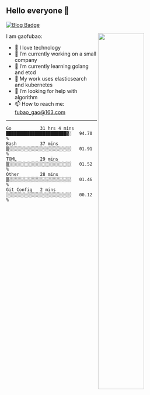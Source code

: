 ## Hello everyone 👋

[![Blog Badge](https://img.shields.io/badge/blog-60k+%20pageview-brightgreen)](https://www.jianshu.com/u/d777ec56a358)

<img align="right" width="50%" src="https://github-readme-stats.vercel.app/api?username=gaofubao&theme=dark">

I am gaofubao:

- 🔭 I love technology
- 🌱 I’m currently working on a small company
- 👯 I’m currently learning golang and etcd
- 💬 My work uses elasticsearch and kubernetes
- 🤔 I’m looking for help with algorithm
- 📫 How to reach me: fubao_gao@163.com

---


<!--START_SECTION:waka-->
```text
Go           31 hrs 4 mins   ███████████████████████▓░   94.70 % 
Bash         37 mins         ▒░░░░░░░░░░░░░░░░░░░░░░░░   01.91 % 
TOML         29 mins         ▒░░░░░░░░░░░░░░░░░░░░░░░░   01.52 % 
Other        28 mins         ▒░░░░░░░░░░░░░░░░░░░░░░░░   01.46 % 
Git Config   2 mins          ░░░░░░░░░░░░░░░░░░░░░░░░░   00.12 % 
```
<!--END_SECTION:waka-->

